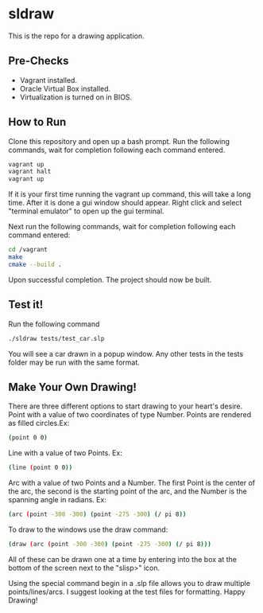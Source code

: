 # sldraw
This is the repo for a drawing application.

## Pre-Checks
- Vagrant installed.
- Oracle Virtual Box installed.
- Virtualization is turned on in BIOS.

## How to Run
Clone this repository and open up a bash prompt.
Run the following commands, wait for completion following each command entered.
```sh
vagrant up
vagrant halt
vagrant up
```
If it is your first time running the vagrant up command, this will take a long time. After it is done a gui window should appear. Right click and select "terminal emulator" to open up the gui terminal.

Next run the following commands, wait for completion following each command entered:
```sh
cd /vagrant
make
cmake --build .
```
Upon successful completion. The project should now be built.

## Test it!
Run the following command
```sh
./sldraw tests/test_car.slp
```
You will see a car drawn in a popup window. Any other tests in the tests folder may be run with the same format.

## Make Your Own Drawing!
There are three different options to start drawing to your heart's desire.
Point with  a  value  of  two  coordinates  of  type  Number.  Points are rendered as filled circles.Ex:
```sh
(point 0 0)
```
Line with a value of two Points.
Ex: 
```sh 
(line (point 0 0))
```
Arc with a value of two Points and a Number. The first Point is the center  of  the  arc,  the  second  is  the  starting  point  of  the  arc,  and  the  Number  is  the spanning angle in radians. Ex:
```sh
(arc (point -300 -300) (point -275 -300) (/ pi 8))
```

To draw to the windows use the draw command:
```sh
(draw (arc (point -300 -300) (point -275 -300) (/ pi 8)))
```

All of these can be drawn one at a time by entering into the box at the bottom of the screen
next to the "slisp>" icon.

Using the special command begin in a .slp file allows you to draw multiple points/lines/arcs. I suggest looking
at the test files for formatting. 
Happy Drawing!